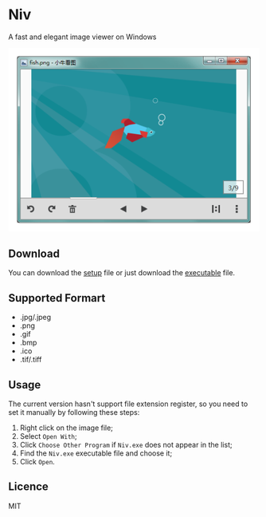 Niv
===

A fast and elegant image viewer on Windows

[![](screenshot.png)](http://jarvisniu.com/niv/)

## Download

You can download the [setup](http://jarvisniu.com/niv/Niv_Setup_v0.4.2.exe)
file or just download the [executable](https://raw.githubusercontent.com/jarvisniu/Niv/master/exe/Niv.exe) file.

## Supported Formart

- .jpg/.jpeg
- .png
- .gif
- .bmp
- .ico
- .tif/.tiff

## Usage

The current version hasn't support file extension register, 
so you need to set it manually by following these steps:

1. Right click on the image file;
2. Select `Open With`;
3. Click `Choose Other Program` if `Niv.exe` does not appear in the list;
4. Find the `Niv.exe` executable file and choose it;
5. Click `Open`.

## Licence

MIT
